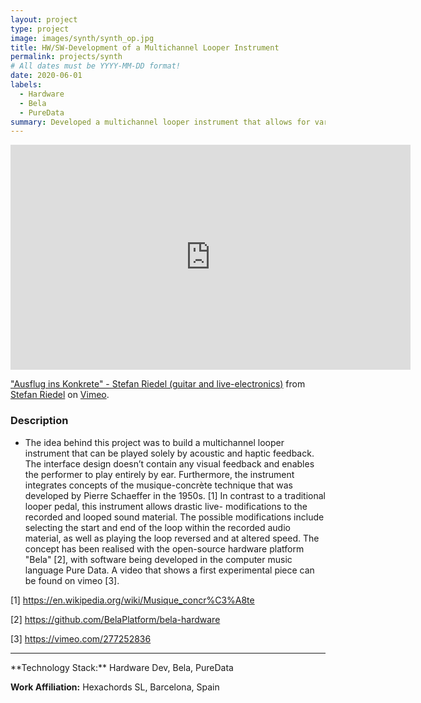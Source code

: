 ```yaml
---
layout: project
type: project
image: images/synth/synth_op.jpg
title: HW/SW-Development of a Multichannel Looper Instrument
permalink: projects/synth
# All dates must be YYYY-MM-DD format!
date: 2020-06-01
labels:
  - Hardware
  - Bela
  - PureData
summary: Developed a multichannel looper instrument that allows for various signal modifications. 
---
```



<div class="embed-container">
  <iframe src="https://player.vimeo.com/video/277252836" width="640" height="360" frameborder="0" allow="autoplay; fullscreen" allowfullscreen></iframe>
<p><a href="https://vimeo.com/277252836">&quot;Ausflug ins Konkrete&quot; - Stefan Riedel (guitar and live-electronics)</a> from <a href="https://vimeo.com/user17959030">Stefan Riedel</a> on <a href="https://vimeo.com">Vimeo</a>.</p>
</div>


### Description
- The idea behind this project was to build a multichannel looper instrument that can be played solely by acoustic and haptic feedback. The interface design doesn’t contain any visual feedback and enables the performer to play entirely by ear. Furthermore, the instrument integrates concepts of the musique-concrète technique that was developed by Pierre Schaeffer in the 1950s. [1] In contrast to a traditional looper pedal, this instrument allows drastic live- modifications to the recorded and looped sound material. The possible modifications include selecting the start and end of the loop within the recorded audio material, as well as playing the loop reversed and at altered speed. The concept has been realised with the open-source hardware platform "Bela" [2], with software being developed in the computer music language Pure Data. A video that shows a first experimental piece can be found on vimeo [3].

[1] https://en.wikipedia.org/wiki/Musique_concr%C3%A8te

[2] https://github.com/BelaPlatform/bela-hardware

[3] https://vimeo.com/277252836

<hr>
**Technology Stack:** Hardware Dev, Bela, PureData

**Work Affiliation:** Hexachords SL, Barcelona, Spain


